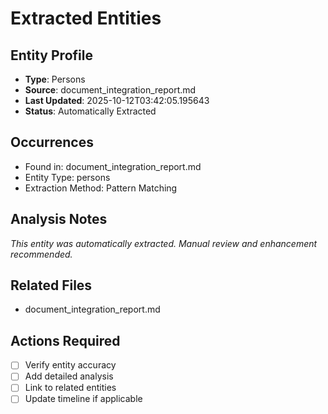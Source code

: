 # Extracted Entities

## Entity Profile
- **Type**: Persons
- **Source**: document_integration_report.md
- **Last Updated**: 2025-10-12T03:42:05.195643
- **Status**: Automatically Extracted

## Occurrences
- Found in: document_integration_report.md
- Entity Type: persons
- Extraction Method: Pattern Matching

## Analysis Notes
*This entity was automatically extracted. Manual review and enhancement recommended.*

## Related Files
- document_integration_report.md

## Actions Required
- [ ] Verify entity accuracy
- [ ] Add detailed analysis
- [ ] Link to related entities
- [ ] Update timeline if applicable

